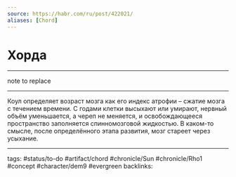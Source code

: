 ```yaml
---
source: https://habr.com/ru/post/422021/
aliases: [Chord]
---
```

# Хорда
---
note to replace

---
Коул определяет возраст мозга как его индекс атрофии – сжатие мозга с течением времени. С годами клетки высыхают или умирают, нервный объём уменьшается, а череп не меняется, и освобождающееся пространство заполняется спинномозговой жидкостью. В каком-то смысле, после определённого этапа развития, мозг стареет через усыхание.

---
tags: #status/to-do #artifact/chord #chronicle/Sun #chronicle/Rho1 #concept #character/dem9 #evergreen 
backlinks: